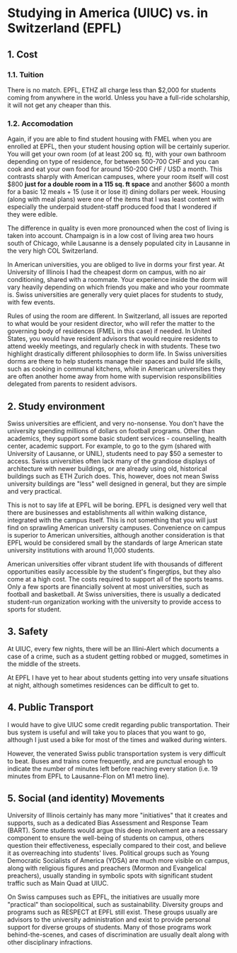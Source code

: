 # Studying in America (UIUC) vs. in Switzerland (EPFL)

## 1. Cost
### 1.1. Tuition

There is no match. EPFL, ETHZ all charge less than $2,000 for students coming from anywhere in the world. Unless you have a full-ride scholarship, it will not get any cheaper than this. 

### 1.2. Accomodation

Again, if you are able to find student housing with FMEL when you are enrolled at EPFL, then your student housing option will be certainly superior. You will get your own room (of at least 200 sq. ft), with your own bathroom depending on type of residence, for between 500-700 CHF and you can cook and eat your own food for around 150-200 CHF / USD a month. This contrasts sharply with American campuses, where your room itself will cost $800 **just for a double room in a 115 sq. ft space** and another $600 a month for a basic 12 meals + 15 (use it or lose it) dining dollars per week. Housing (along with meal plans) were one of the items that I was least content with especially the underpaid student-staff produced food that I wondered if they were edible. 

The difference in quality is even more pronounced when the cost of living is taken into account. Champaign is in a low cost of living area two hours south of Chicago, while Lausanne is a densely populated city in Lausanne in the very high COL Switzerland. 

In American universities, you are obliged to live in dorms your first year. At University of Illinois I had the cheapest dorm on campus, with no air conditioning, shared with a roommate. Your experience inside the dorm will vary heavily depending on which friends you make and who your roommate is. Swiss universities are generally very quiet places for students to study, with few events. 

Rules of using the room are different. In Switzerland, all issues are reported to what would be your resident director, who will refer the matter to the governing body of residences (FMEL in this case) if needed. In United States, you would have resident advisors that would require residents to attend weekly meetings, and regularly check in with students. These two highlight drastically different philosophies to dorm life. In Swiss universities dorms are there to help students manage their spaces and build life skills, such as cooking in communal kitchens, while in American universities they are often another home away from home with supervision responsibilities delegated from parents to resident advisors.

## 2. Study environment

Swiss universities are efficient, and very no-nonsense. You don't have the university spending millions of dollars on football programs. Other than academics, they support some basic student services - counselling, health center, academic support. For example, to go to the gym (shared with University of Lausanne, or UNIL), students need to pay $50 a semester to access. Swiss universities often lack many of the grandiose displays of architecture with newer buildings, or are already using old, historical buildings such as ETH Zurich does. This, however, does not mean Swiss university buildings are "less" well designed in general, but they are simple and very practical. 

This is not to say life at EPFL will be boring. EPFL is designed very well that there are businesses and establishments all within walking distance, integrated with the campus itself. This is not something that you will just find on sprawling American university campuses. Convenience on campus is superior to American universities, although another consideration is that EPFL would be considered small by the standards of large American state university institutions with around 11,000 students. 

American universities offer vibrant student life with thousands of different opportunities easily accessible by the student's fingergtips, but they also come at a high cost. The costs required to support all of the sports teams. Only a few sports are financially solvent at most universities, such as football and basketball. At Swiss universities, there is usually a dedicated student-run organization working with the university to provide access to sports for student.

## 3. Safety

At UIUC, every few nights, there will be an Illini-Alert which documents a case of a crime, such as a student getting robbed or mugged, sometimes in the middle of the streets. 

At EPFL I have yet to hear about students getting into very unsafe situations at night, although sometimes residences can be difficult to get to. 

## 4. Public Transport

I would have to give UIUC some credit regarding public transportation. Their bus system is useful and will take you to places that you want to go, although I just used a bike for most of the times and walked during winters. 

However, the venerated Swiss public transportation system is very difficult to beat. Buses and trains come frequently, and are punctual enough to indicate the number of minutes left before reaching every station (i.e. 19 minutes from EPFL to Lausanne-Flon on M1 metro line). 

## 5. Social (and identity) Movements

University of Illinois certainly has many more "initiatives" that it creates and supports, such as a dedicated Bias Assessment and Response Team (BART). Some students would argue this deep involvement are a necessary component to ensure the well-being of students on campus, others question their effectiveness, especially compared to their cost, and believe it as overreaching into students' lives. Political groups such as Young Democratic Socialists of America (YDSA) are much more visible on campus, along with religious figures and preachers (Mormon and Evangelical preachers), usually standing in symbolic spots with significant student traffic such as Main Quad at UIUC. 

On Swiss campuses such as EPFL, the initiatives are usually more "practical" than sociopolitical, such as sustainability. Diversity groups and programs such as RESPECT at EPFL still exist. These groups usually are advisors to the university administration and exist to provide personal support for diverse groups of students. Many of those programs work behind-the-scenes, and cases of discrimination are usually dealt along with other disciplinary infractions. 
